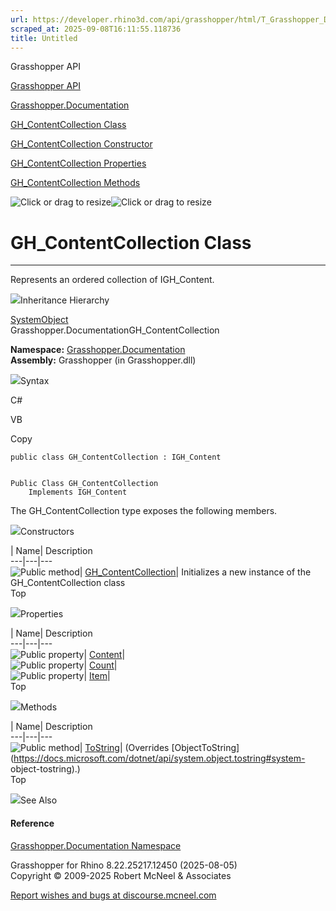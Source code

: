 ```yaml
---
url: https://developer.rhino3d.com/api/grasshopper/html/T_Grasshopper_Documentation_GH_ContentCollection.htm
scraped_at: 2025-09-08T16:11:55.118736
title: Untitled
---
```


Grasshopper API

[Grasshopper API](../html/723c01da-9986-4db2-8f53-6f3a7494df75.htm
"Grasshopper API")

[Grasshopper.Documentation](../html/N_Grasshopper_Documentation.htm
"Grasshopper.Documentation")

[GH_ContentCollection
Class](../html/T_Grasshopper_Documentation_GH_ContentCollection.htm
"GH_ContentCollection Class")

[GH_ContentCollection Constructor
](../html/M_Grasshopper_Documentation_GH_ContentCollection__ctor.htm
"GH_ContentCollection Constructor ")

[GH_ContentCollection
Properties](../html/Properties_T_Grasshopper_Documentation_GH_ContentCollection.htm
"GH_ContentCollection Properties")

[GH_ContentCollection
Methods](../html/Methods_T_Grasshopper_Documentation_GH_ContentCollection.htm
"GH_ContentCollection Methods")

![Click or drag to resize](../icons/TocOpen.gif)![Click or drag to
resize](../icons/TocClose.gif)

# GH_ContentCollection Class  
  
---  
  
Represents an ordered collection of IGH_Content.

![](../icons/SectionExpanded.png)Inheritance Hierarchy

[SystemObject](https://docs.microsoft.com/dotnet/api/system.object)  
Grasshopper.DocumentationGH_ContentCollection  

**Namespace:** [Grasshopper.Documentation](N_Grasshopper_Documentation.htm)  
**Assembly:** Grasshopper (in Grasshopper.dll)

![](../icons/SectionExpanded.png)Syntax

C#

VB

Copy

    
    
    public class GH_ContentCollection : IGH_Content
    
    
    Public Class GH_ContentCollection
    	Implements IGH_Content

The GH_ContentCollection type exposes the following members.

![](../icons/SectionExpanded.png)Constructors

| Name| Description  
---|---|---  
![Public method](../icons/pubmethod.gif)|
[GH_ContentCollection](M_Grasshopper_Documentation_GH_ContentCollection__ctor.htm)|
Initializes a new instance of the GH_ContentCollection class  
Top

![](../icons/SectionExpanded.png)Properties

| Name| Description  
---|---|---  
![Public property](../icons/pubproperty.gif)|
[Content](P_Grasshopper_Documentation_GH_ContentCollection_Content.htm)|  
![Public property](../icons/pubproperty.gif)|
[Count](P_Grasshopper_Documentation_GH_ContentCollection_Count.htm)|  
![Public property](../icons/pubproperty.gif)|
[Item](P_Grasshopper_Documentation_GH_ContentCollection_Item.htm)|  
Top

![](../icons/SectionExpanded.png)Methods

| Name| Description  
---|---|---  
![Public method](../icons/pubmethod.gif)|
[ToString](M_Grasshopper_Documentation_GH_ContentCollection_ToString.htm)|
(Overrides
[ObjectToString](https://docs.microsoft.com/dotnet/api/system.object.tostring#system-
object-tostring).)  
Top

![](../icons/SectionExpanded.png)See Also

#### Reference

[Grasshopper.Documentation Namespace](N_Grasshopper_Documentation.htm)

Grasshopper for Rhino 8.22.25217.12450 (2025-08-05)  
Copyright © 2009-2025 Robert McNeel & Associates

[Report wishes and bugs at
discourse.mcneel.com](https://discourse.mcneel.com/c/grasshopper)


